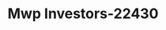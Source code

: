---
f_zip-code: 55337
f_state-code: MN
title: Mwp Investors-22430
f_phone: 952-808-0413
f_city-only: Burnsville
f_address: 12004 County Road 11 Burnsville
f_location-unique-id: '22430'
slug: mwp-investors-22430
updated-on: '2024-05-30T13:46:58.046Z'
created-on: '2024-05-30T13:36:59.803Z'
published-on: '2024-05-30T13:54:32.469Z'
f_city-state: cms/city/burnsville-mn.md
f_company: cms/company/mwp-investors.md
f_state: cms/state/minnesota.md
layout: '[payday-loan].html'
tags: payday-loan
---